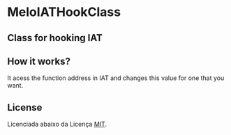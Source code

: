 # MeloIATHookClass
## Class for hooking IAT

## How it works?
It acess the function address in IAT and changes this value for one that you want.
## License

Licenciada abaixo da Licença [MIT](LICENSE).
